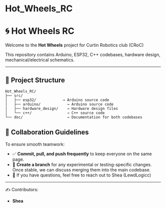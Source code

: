 # Hot_Wheels_RC
# 🌀 Hot Wheels RC

Welcome to the **Hot Wheels** project for Curtin Robotics club (CRoC)

This repository contains Arduino, ESP32, C++ codebases, hardware design, mechanical/electrical schematics.

---

## 📁 Project Structure

```
Hot_Wheels_RC/
├── src/
│   ├── esp32/            → Arduino source code
│   ├── arduino/            → Arduino source code
|   ├── hardware_design/    → Hardware design files
│   └── c++/                → C++ source code
└── doc/                    → Documentation for both codebases
```

## 🚀 Collaboration Guidelines

To ensure smooth teamwork:

- ✅ **Commit, pull, and push frequently** to keep everyone on the same page.
- 🌿 **Create a branch** for any experimental or testing-specific changes. Once stable, we can discuss merging them into the main codebase.
- 💬 If you have questions, feel free to reach out to Shea (LewdLogicc)


---

✍️ Contributors:  
- **Shea**
